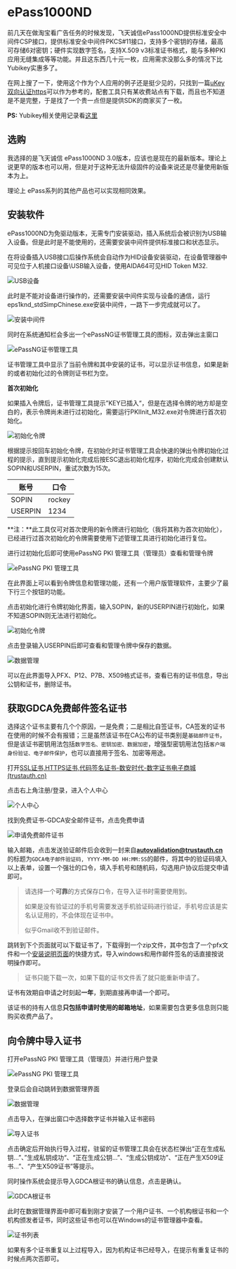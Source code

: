 # ePass1000ND
前几天在做淘宝看广告任务的时候发现，飞天诚信ePass1000ND提供标准安全中间件CSP接口，提供标准安全中间件PKCS#11接口，支持多个密钥的存储，最高可存储6对密钥；硬件实现数字签名，支持X.509 v3标准证书格式，能与多种PKI应用无缝集成等等功能。并且这东西几十元一枚，应用需求没那么多的情况下比Yubikey实惠多了。

在网上搜了一下，使用这个作为个人应用的例子还是挺少见的，只找到一篇[uKey双向认证https](https://juejin.cn/post/6885609293891141645)可以作为参考的，配套工具只有某收费站点有下载，而且也不知道是不是完整，于是找了一个贵一点但是提供SDK的商家买了一枚。

**PS:** Yubikey相关使用记录看[这里](https://github.com/awardat/YubiKey-Guide_CHS)

## 选购

我选择的是飞天诚信 ePass1000ND 3.0版本，应该也是现在的最新版本。理论上说更早的版本也可以用，但是对于这种无法升级固件的设备来说还是尽量使用新版本为上。

理论上 ePass系列的其他产品也可以实现相同效果。

## 安装软件

ePass1000ND为免驱动版本，无需专门安装驱动，插入系统后会被识别为USB输入设备。但是此时是不能使用的，还需要安装中间件提供标准接口和状态显示。

在将设备插入USB接口后操作系统会自动作为HID设备安装驱动，在设备管理器中可见位于人机接口设备\USB输入设备，使用AIDA64可见HID Token M32.

![USB设备](C:\src\ePass1000ND\img\hid_in_usb.png)

此时是不能对设备进行操作的，还需要安装中间件实现与设备的通信，运行eps1knd_stdSimpChinese.exe安装中间件，一路下一步完成就可以了。

![安装中间件](C:\src\ePass1000ND\img\midware_inst.png)

同时在系统通知栏会多出一个ePassNG证书管理工具的图标，双击弹出主窗口

![ePassNG证书管理工具](C:\src\ePass1000ND\img\ePass_CertMgr.png)

证书管理工具中显示了当前令牌和其中安装的证书，可以显示证书信息，如果是新的或者初始化过的令牌则证书栏为空。

**首次初始化**

如果插入令牌后，证书管理工具提示”KEY已插入“，但是在选择令牌的地方却是空白的，表示令牌尚未进行过初始化，需要运行PKIInit_M32.exe对令牌进行首次初始化。

![初始化令牌](C:\src\ePass1000ND\img\new_ukey_init.png)

根据提示按回车初始化令牌，在初始化时证书管理工具会快速的弹出令牌初始化过程的提示，直到提示初始化完成后按ESC退出初始化程序，初始化完成会创建默认SOPIN和USERPIN，重试次数为15次。

| 账号    | 口令   |
| ------- | ------ |
| SOPIN   | rockey |
| USERPIN | 1234   |

**注：**此工具仅可对首次使用的新令牌进行初始化（我将其称为首次初始化），已经进行过首次初始化的令牌需要使用下述管理工具进行初始化进行复位。

进行过初始化后即可使用ePassNG PKI 管理工具（管理员）查看和管理令牌

![ePassNG PKI 管理工具](C:\src\ePass1000ND\img\epass_mgr_adm.png)

在此界面上可以看到令牌信息和管理功能，还有一个用户版管理软件，主要少了最下行三个按钮的功能。

点击初始化进行令牌初始化界面，输入SOPIN，新的USERPIN进行初始化，如果不知道SOPIN则无法进行初始化。

![初始化令牌](C:\src\ePass1000ND\img\ukey_init.png)

点击登录输入USERPIN后即可查看和管理令牌中保存的数据。

![数据管理](C:\src\ePass1000ND\img\data_mgr.png)

可以在此界面导入PFX、P12、P7B、X509格式证书，查看已有的证书信息，导出公钥和证书，删除证书。

## 获取GDCA免费邮件签名证书

选择这个证书主要有几个个原因，一是免费；二是相比自签证书，CA签发的证书在使用的时候不会有报错；三是虽然该证书在CA公布的证书类别是`基础邮件证书`，但是该证书密钥用法包括`数字签名、密钥加密、数据加密`，增强型密钥用法包括`客户端身份验证、电子邮件保护`，也可以直接用于签名、加密等用途。

打开[SSL证书,HTTPS证书,代码签名证书-数安时代-数字证书电子商城 (trustauth.cn)](https://certmall.trustauth.cn/Home/Login/login.html)

点击右上角注册/登录，进入个人中心

![个人中心](C:\src\ePass1000ND\img\GDCA_member_home.png)

找到免费证书-GDCA安全邮件证书，点击免费申请

![申请免费邮件证书](C:\src\ePass1000ND\img\GDCA_freeEmail.png)

输入邮箱，点击发送验证邮件后会收到一封来自**autovalidation@trustauth.cn**的标题为`GDCA电子邮件验证码, YYYY-MM-DD HH:MM:SS`的邮件，将其中的验证码填入以上表单，设置一个强壮的口令，填入手机号和随机码，勾选用户协议后提交申请即可。

> 请选择一个**可靠**的方式保存口令，在导入证书时需要使用到。
>
> 如果是没有验证过的手机号需要发送手机验证码进行验证，手机号应该是实名认证用的，不会体现在证书中。
>
> 似乎Gmail收不到验证邮件。

跳转到下个页面就可以下载证书了，下载得到一个zip文件，其中包含了一个pfx文件和一个[安装说明页面](https://www.trustauth.cn/gdca-ccpb)的快捷方式，导入windows和用作邮件签名的话直接按说明操作即可。

>证书只能下载一次，如果下载的证书文件丢了就只能重新申请了。

证书有效期自申请之时刻起**一年**，到期直接再申请一个即可。

该证书的持有人信息**只包括申请时使用的邮箱地址**，如果需要包含更多信息则只能购买收费产品了。

## 向令牌中导入证书

打开ePassNG PKI 管理工具（管理员）并进行用户登录

![ePassNG PKI 管理工具](C:\src\ePass1000ND\img\epass_mgr_adm.png)

登录后会自动跳转到数据管理界面

![数据管理](C:\src\ePass1000ND\img\data_mgr.png)

点击导入，在弹出窗口中选择数字证书并输入证书密码

![导入证书](C:\src\ePass1000ND\img\Cert_import.png)

点击确定后开始执行导入过程，驻留的证书管理工具会在状态栏弹出“正在生成私钥…”、”生成私钥成功“、“正在生成公钥…”、“生成公钥成功”、“正在产生X509证书…”、“产生X509证书”等提示。

同时操作系统会提示导入GDCA根证书的确认信息，点击是确认。

![GDCA根证书](C:\src\ePass1000ND\img\cert_root.png)

此时在数据管理界面中即可看到刚才安装了一个用户证书、一个机构根证书和一个机构颁发者证书，同时这些证书也可以在Windows的证书管理器中查看。

![证书列表](C:\src\ePass1000ND\img\Cert_list.png)

如果有多个证书重复以上过程导入，因为机构证书已经导入，在提示有重复证书的时候点两次否即可。
